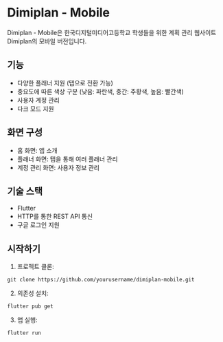 # Dimiplan - Mobile

Dimiplan - Mobile은 한국디지털미디어고등학교 학생들을 위한 계획 관리 웹사이트 Dimiplan의 모바일 버전입니다.

## 기능

- 다양한 플래너 지원 (탭으로 전환 가능)
- 중요도에 따른 색상 구분 (낮음: 파란색, 중간: 주황색, 높음: 빨간색)
- 사용자 계정 관리
- 다크 모드 지원

## 화면 구성

- 홈 화면: 앱 소개
- 플래너 화면: 탭을 통해 여러 플래너 관리
- 계정 관리 화면: 사용자 정보 관리

## 기술 스택

- Flutter
- HTTP를 통한 REST API 통신
- 구글 로그인 지원

## 시작하기

1. 프로젝트 클론:
```
git clone https://github.com/yourusername/dimiplan-mobile.git
```

2. 의존성 설치:
```
flutter pub get
```

3. 앱 실행:
```
flutter run
```
